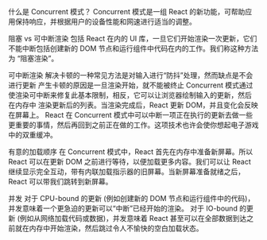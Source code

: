 什么是 Concurrent 模式？
Concurrent 模式是一组 React 的新功能，可帮助应用保持响应，并根据用户的设备性能和网速进行适当的调整。

阻塞 vs 可中断渲染
包括 React 在内的 UI 库，一旦它们开始渲染一次更新，它们不能中断包括创建新的 DOM 节点和运行组件中代码在内的工作。我们称这种方法为 “阻塞渲染”。

可中断渲染
解决卡顿的一种常见方法是对输入进行“防抖”处理，然而缺点是不会进行更新
产生卡顿的原因是一旦渲染开始，就不能被终止
Concurrent 模式通过使渲染可中断来修复此基本限制，相反，它可以让浏览器绘制输入的更新，然后 在内存中 渲染更新后的列表。当渲染完成后，React 更新 DOM，并且变化会反映在屏幕上。
React 在 Concurrent 模式中可以中断一项正在执行的更新去做一些更重要的事情，然后再回到之前正在做的工作。这项技术也许会使你想起电子游戏中的双重缓冲。

有意的加载顺序
在 Concurrent 模式中，React 首先在内存中准备新屏幕。所以 React 可以在更新 DOM 之前进行等待，以便加载更多内容。我们可以让 React 继续显示完全互动，带有内联加载指示器的旧屏幕。当新屏幕准备就绪之后，React 可以带我们跳转到新屏幕。

并发
对于 CPU-bound 的更新 (例如创建新的 DOM 节点和运行组件中的代码)，并发意味着一个更急迫的更新可以“中断”已经开始的渲染。
对于 IO-bound 的更新 (例如从网络加载代码或数据)，并发意味着 React 甚至可以在全部数据到达之前就在内存中开始渲染，然后跳过令人不愉快的空白加载状态。
